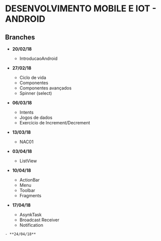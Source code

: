 # DESENVOLVIMENTO MOBILE E IOT - ANDROID

## Branches
  - **20/02/18**
    - IntroducaoAndroid
  - **27/02/18**
    - Ciclo de vida
    - Componentes
	- Componentes avançados
	- Spinner (select)
   - **06/03/18**
     - Intents
     - Jogos de dados
     - Exercício de Increment/Decrement
   - **13/03/18**
     - NAC01
   - **03/04/18**
     - ListView
   - **10/04/18** 
	   - ActionBar
	   - Menu
	   - Toolbar
     - Fragments

   - **17/04/18**
     - AsynkTask
     - Broadcast Receiver 
     - Notification

    - **24/04/18**